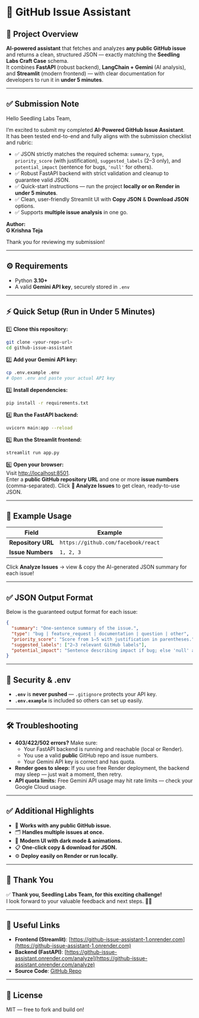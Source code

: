 # 🚀 GitHub Issue Assistant

## 📌 Project Overview
**AI-powered assistant** that fetches and analyzes **any public GitHub issue** and returns a clean, structured JSON — exactly matching the **Seedling Labs Craft Case** schema.  
It combines **FastAPI** (robust backend), **LangChain + Gemini** (AI analysis), and **Streamlit** (modern frontend) — with clear documentation for developers to run it in **under 5 minutes**.

---

## ✅ Submission Note

Hello Seedling Labs Team,

I’m excited to submit my completed **AI-Powered GitHub Issue Assistant**.  
It has been tested end-to-end and fully aligns with the submission checklist and rubric:

- ✅ JSON strictly matches the required schema: `summary`, `type`, `priority_score` (with justification), `suggested_labels` (2–3 only), and `potential_impact` (sentence for bugs, `'null'` for others).
- ✅ Robust FastAPI backend with strict validation and cleanup to guarantee valid JSON.
- ✅ Quick-start instructions — run the project **locally or on Render in under 5 minutes**.
- ✅ Clean, user-friendly Streamlit UI with **Copy JSON** & **Download JSON** options.
- ✅ Supports **multiple issue analysis** in one go.

**Author:**  
**G Krishna Teja**

Thank you for reviewing my submission!

---

## ⚙️ Requirements

- Python **3.10+**
- A valid **Gemini API key**, securely stored in `.env`

---

## ⚡️ Quick Setup (Run in Under 5 Minutes)

1️⃣ **Clone this repository:**
```bash
git clone <your-repo-url>
cd github-issue-assistant
```

2️⃣ **Add your Gemini API key:**
```bash
cp .env.example .env
# Open .env and paste your actual API key
```

3️⃣ **Install dependencies:**
```bash
pip install -r requirements.txt
```

4️⃣ **Run the FastAPI backend:**
```bash
uvicorn main:app --reload
```

5️⃣ **Run the Streamlit frontend:**
```bash
streamlit run app.py
```

6️⃣ **Open your browser:**  
Visit [http://localhost:8501](http://localhost:8501).  
Enter a **public GitHub repository URL** and one or more **issue numbers** (comma-separated). Click **🚀 Analyze Issues** to get clean, ready-to-use JSON.

---

## 🧩 Example Usage

| Field | Example |
|-------|---------|
| **Repository URL** | `https://github.com/facebook/react` |
| **Issue Numbers** | `1, 2, 3` |

Click **Analyze Issues** → view & copy the AI-generated JSON summary for each issue!

---

## ✅ JSON Output Format

Below is the guaranteed output format for each issue:
```json
{
  "summary": "One-sentence summary of the issue.",
  "type": "bug | feature_request | documentation | question | other",
  "priority_score": "Score from 1–5 with justification in parentheses.",
  "suggested_labels": ["2–3 relevant GitHub labels"],
  "potential_impact": "Sentence describing impact if bug; else 'null' as a string"
}
```

---

## 🔐 Security & .env

- **`.env`** is **never pushed** — `.gitignore` protects your API key.
- **`.env.example`** is included so others can set up easily.

---

## 🛠️ Troubleshooting

- **403/422/502 errors?** Make sure:
  - Your FastAPI backend is running and reachable (local or Render).
  - You use a valid **public** GitHub repo and issue numbers.
  - Your Gemini API key is correct and has quota.
- **Render goes to sleep:** If you use free Render deployment, the backend may sleep — just wait a moment, then retry.
- **API quota limits:** Free Gemini API usage may hit rate limits — check your Google Cloud usage.

---

## ✅ Additional Highlights

- 🔗 **Works with any public GitHub issue.**
- 🗂️ **Handles multiple issues at once.**
- 🎨 **Modern UI with dark mode & animations.**
- 📋 **One-click copy & download for JSON.**
- ⚙️ **Deploy easily on Render or run locally.**

---

## 🙏 Thank You

✅ **Thank you, Seedling Labs Team, for this exciting challenge!**  
I look forward to your valuable feedback and next steps. 🚀✨

---

## 🔗 Useful Links

- **Frontend (Streamlit)**: [https://github-issue-assistant-1.onrender.com](https://github-issue-assistant-1.onrender.com)
- **Backend (FastAPI)**: [https://github-issue-assistant.onrender.com/analyze](https://github-issue-assistant.onrender.com/analyze)
- **Source Code**: [GitHub Repo](https://github.com/Krish022004/github-issue-assistant)

---

## 📝 License

MIT — free to fork and build on!
